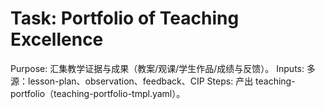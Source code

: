 # Task: Portfolio of Teaching Excellence

Purpose: 汇集教学证据与成果（教案/观课/学生作品/成绩与反馈）。
Inputs: 多源：lesson-plan、observation、feedback、CIP
Steps: 产出 teaching-portfolio（teaching-portfolio-tmpl.yaml）。
